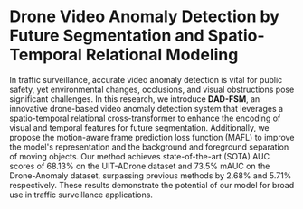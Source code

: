 # Drone Video Anomaly Detection by Future Segmentation and Spatio-Temporal Relational Modeling

In traffic surveillance, accurate video anomaly detection is vital for public safety, yet environmental changes, occlusions, and visual obstructions pose significant challenges. In this research, we introduce **DAD-FSM**, an innovative drone-based video anomaly detection system that leverages a spatio-temporal relational cross-transformer to enhance the encoding of visual and temporal features for future segmentation. Additionally, we propose the motion-aware frame prediction loss function (MAFL) to improve the model's representation and the background and foreground separation of moving objects. Our method achieves state-of-the-art (SOTA) AUC scores of 68.13% on the UIT-ADrone dataset and 73.5% mAUC on the Drone-Anomaly dataset, surpassing previous methods by 2.68% and 5.71% respectively. These results demonstrate the potential of our model for broad use in traffic surveillance applications.
